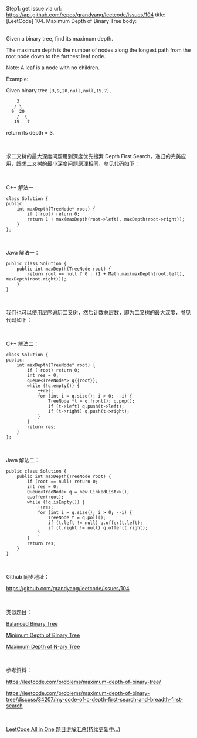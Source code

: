 Step1: get issue via url: https://api.github.com/repos/grandyang/leetcode/issues/104 
 title:[LeetCode] 104. Maximum Depth of Binary Tree 
 body:  
  

Given a binary tree, find its maximum depth.

The maximum depth is the number of nodes along the longest path from the root node down to the farthest leaf node.

Note: A leaf is a node with no children.

Example:

Given binary tree `[3,9,20,null,null,15,7]`,
    
    
        3
       / \
      9  20
        /  \
       15   7

return its depth = 3.

 

求二叉树的最大深度问题用到深度优先搜索 Depth First Search，递归的完美应用，跟求二叉树的最小深度问题原理相同，参见代码如下：

 

C++ 解法一：
    
    
    class Solution {
    public:
        int maxDepth(TreeNode* root) {
            if (!root) return 0;
            return 1 + max(maxDepth(root->left), maxDepth(root->right));
        }
    };

 

Java 解法一：
    
    
    public class Solution {
        public int maxDepth(TreeNode root) {
            return root == null ? 0 : (1 + Math.max(maxDepth(root.left), maxDepth(root.right)));
        }
    }

 

我们也可以使用层序遍历二叉树，然后计数总层数，即为二叉树的最大深度，参见代码如下：

 

C++ 解法二：
    
    
    class Solution {
    public:
        int maxDepth(TreeNode* root) {
            if (!root) return 0;
            int res = 0;
            queue<TreeNode*> q{{root}};
            while (!q.empty()) {
                ++res;
                for (int i = q.size(); i > 0; --i) {
                    TreeNode *t = q.front(); q.pop();
                    if (t->left) q.push(t->left);
                    if (t->right) q.push(t->right);
                }
            }
            return res;
        }
    };

 

Java 解法二：
    
    
    public class Solution {
        public int maxDepth(TreeNode root) {
            if (root == null) return 0;
            int res = 0;
            Queue<TreeNode> q = new LinkedList<>();
            q.offer(root);
            while (!q.isEmpty()) {
                ++res;
                for (int i = q.size(); i > 0; --i) {
                    TreeNode t = q.poll();
                    if (t.left != null) q.offer(t.left);
                    if (t.right != null) q.offer(t.right);
                }
            }
            return res;
        }
    }

 

Github 同步地址：

<https://github.com/grandyang/leetcode/issues/104>

 

类似题目：

[Balanced Binary Tree](http://www.cnblogs.com/grandyang/p/4045660.html)

[Minimum Depth of Binary Tree](http://www.cnblogs.com/grandyang/p/4042168.html)

[Maximum Depth of N-ary Tree](https://www.cnblogs.com/grandyang/p/9873496.html)

 

参考资料：

<https://leetcode.com/problems/maximum-depth-of-binary-tree/>

<https://leetcode.com/problems/maximum-depth-of-binary-tree/discuss/34207/my-code-of-c-depth-first-search-and-breadth-first-search>

 

[LeetCode All in One 题目讲解汇总(持续更新中...)](http://www.cnblogs.com/grandyang/p/4606334.html)
